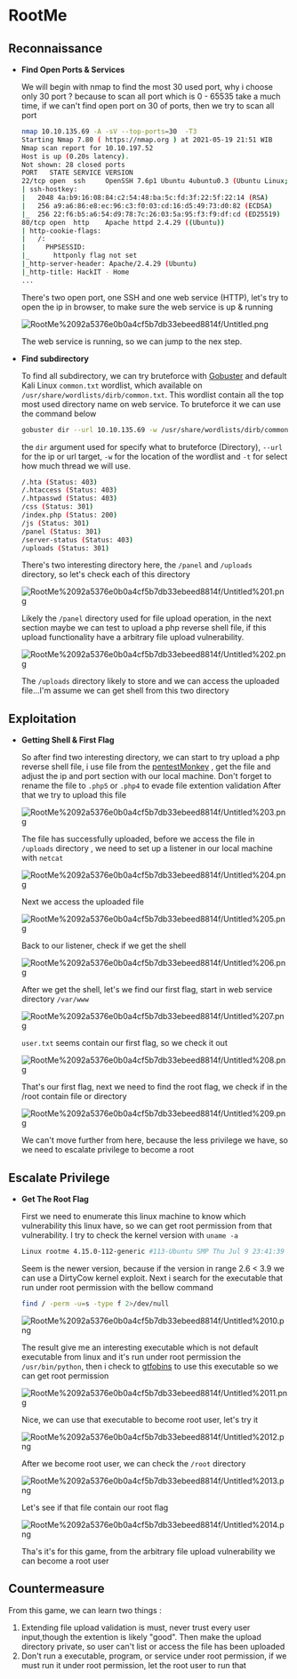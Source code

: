 # RootMe

## Reconnaissance

- **Find Open Ports & Services**

    We will begin with nmap to find the most 30 used port, why i choose only 30 port ? because to scan all port which is 0 - 65535 take a much time, if we can't find open port on 30 of ports, then we try to scan all port

    ```bash
    nmap 10.10.135.69 -A -sV --top-ports=30  -T3
    Starting Nmap 7.80 ( https://nmap.org ) at 2021-05-19 21:51 WIB
    Nmap scan report for 10.10.197.52
    Host is up (0.20s latency).
    Not shown: 28 closed ports
    PORT   STATE SERVICE VERSION
    22/tcp open  ssh     OpenSSH 7.6p1 Ubuntu 4ubuntu0.3 (Ubuntu Linux; protocol 2.0)
    | ssh-hostkey: 
    |   2048 4a:b9:16:08:84:c2:54:48:ba:5c:fd:3f:22:5f:22:14 (RSA)
    |   256 a9:a6:86:e8:ec:96:c3:f0:03:cd:16:d5:49:73:d0:82 (ECDSA)
    |_  256 22:f6:b5:a6:54:d9:78:7c:26:03:5a:95:f3:f9:df:cd (ED25519)
    80/tcp open  http    Apache httpd 2.4.29 ((Ubuntu))
    | http-cookie-flags: 
    |   /: 
    |     PHPSESSID: 
    |_      httponly flag not set
    |_http-server-header: Apache/2.4.29 (Ubuntu)
    |_http-title: HackIT - Home
    ...
    ```

    There's two open port, one SSH and one web service (HTTP), let's try to open the ip in browser, to make sure the web service is up & running

    ![RootMe%2092a5376e0b0a4cf5b7db33ebeed8814f/Untitled.png](img/Untitled.png)

    The web service is running, so we can jump to the nex step.

- **Find subdirectory**

    To find all subdirectory, we can try bruteforce with [Gobuster](https://github.com/OJ/gobuster) and default Kali Linux `common.txt` wordlist, which available on `/usr/share/wordlists/dirb/common.txt`. This wordlist contain all the top most used directory name on web service. To bruteforce it we can use the command below

    ```bash
    gobuster dir --url 10.10.135.69 -w /usr/share/wordlists/dirb/common.txt -t 10
    ```

    the `dir` argument used for specify what to bruteforce (Directory), `--url` for the ip or url target, `-w` for the location of the wordlist and `-t` for select how much thread we will use.

    ```bash
    /.hta (Status: 403)
    /.htaccess (Status: 403)
    /.htpasswd (Status: 403)
    /css (Status: 301)
    /index.php (Status: 200)
    /js (Status: 301)
    /panel (Status: 301)
    /server-status (Status: 403)
    /uploads (Status: 301)
    ```

    There's two interesting directory here, the `/panel` and `/uploads` directory, so let's check each of this directory

    ![RootMe%2092a5376e0b0a4cf5b7db33ebeed8814f/Untitled%201.png](img/Untitled%201.png)

    Likely the `/panel` directory used for file upload operation, in the next section maybe we can test to upload a php reverse shell file, if this upload functionality have a arbitrary file upload vulnerability.

    ![RootMe%2092a5376e0b0a4cf5b7db33ebeed8814f/Untitled%202.png](img/Untitled%202.png)

    The `/uploads` directory likely to store and we can access the uploaded file...I'm assume we can get shell from this two directory

## Exploitation

- **Getting Shell & First Flag**

    So after find two interesting directory, we can start to try upload a php reverse shell file, i use file from the [pentestMonkey](https://github.com/pentestmonkey/php-reverse-shell/blob/master/php-reverse-shell.php) , get the file and adjust the ip and port section with our local machine. Don't forget to rename the file to `.php5` or `.php4` to evade file extention validation After that we try to upload this file

    ![RootMe%2092a5376e0b0a4cf5b7db33ebeed8814f/Untitled%203.png](img/Untitled%203.png)

    The file has successfully uploaded, before we access the file in `/uploads` directory , we need to set up a listener in our local machine with `netcat`

    ![RootMe%2092a5376e0b0a4cf5b7db33ebeed8814f/Untitled%204.png](img/Untitled%204.png)

    Next we access the uploaded file

    ![RootMe%2092a5376e0b0a4cf5b7db33ebeed8814f/Untitled%205.png](img/Untitled%205.png)

    Back to our listener, check if we get the shell

    ![RootMe%2092a5376e0b0a4cf5b7db33ebeed8814f/Untitled%206.png](img/Untitled%206.png)

    After we get the shell, let's we find our first flag, start in web service directory `/var/www`

    ![RootMe%2092a5376e0b0a4cf5b7db33ebeed8814f/Untitled%207.png](img/Untitled%207.png)

    `user.txt` seems contain our first flag, so we check it out

    ![RootMe%2092a5376e0b0a4cf5b7db33ebeed8814f/Untitled%208.png](img/Untitled%208.png)

    That's our first flag, next we need to find the root flag, we check if in the /root contain file or directory 

    ![RootMe%2092a5376e0b0a4cf5b7db33ebeed8814f/Untitled%209.png](img/Untitled%209.png)

    We can't move further from here, because the less privilege we have, so we need to escalate privilege to become a root

## Escalate Privilege

- **Get The Root Flag**

    First we need to enumerate this linux machine to know which vulnerability this linux have, so we can get root permission from that vulnerability. I try to check the kernel version with `uname -a` 

    ```bash
    Linux rootme 4.15.0-112-generic #113-Ubuntu SMP Thu Jul 9 23:41:39 UTC 2020 x86_64 x86_64 x86_64 GNU/Linux
    ```

    Seem is the newer version, because if the version in range 2.6 < 3.9 we can use a DirtyCow kernel exploit. Next i search for the executable that run under root permission with the bellow command

    ```bash
    find / -perm -u=s -type f 2>/dev/null
    ```

    ![RootMe%2092a5376e0b0a4cf5b7db33ebeed8814f/Untitled%2010.png](img/Untitled%2010.png)

    The result give me an interesting executable which is not default executable from linux and it's run under root permission the `/usr/bin/python`, then i check to [gtfobins](https://gtfobins.github.io/) to use this executable so we can get root permission

    ![RootMe%2092a5376e0b0a4cf5b7db33ebeed8814f/Untitled%2011.png](img/Untitled%2011.png)

    Nice, we can use that executable to become root user, let's try it

    ![RootMe%2092a5376e0b0a4cf5b7db33ebeed8814f/Untitled%2012.png](img/Untitled%2012.png)

    After we become root user, we can check the `/root` directory

    ![RootMe%2092a5376e0b0a4cf5b7db33ebeed8814f/Untitled%2013.png](img/Untitled%2013.png)

    Let's see if that file contain our root flag

    ![RootMe%2092a5376e0b0a4cf5b7db33ebeed8814f/Untitled%2014.png](img/Untitled%2014.png)

    Tha's it's for this game, from the arbitrary file upload vulnerability we can become a root user

## Countermeasure

From this game, we can learn two things :

1. Extending file upload validation is must, never trust every user input,though the extention is likely "good". Then make the upload directory private, so user can't list or access the file has been uploaded
2. Don't run a executable, program, or service under root permission, if we must run it under root permission, let the root user to run that
